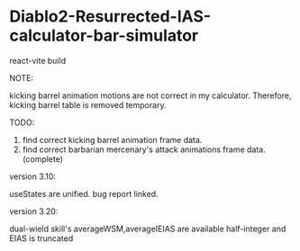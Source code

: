 # Diablo2-Resurrected-IAS-calculator-bar-simulator
react-vite build

NOTE: 

kicking barrel animation motions are not correct in my calculator.
Therefore, kicking barrel table is removed temporary.

TODO:

1. find correct kicking barrel animation frame data.
2. find correct barbarian mercenary's attack animations frame data. (complete)


version 3.10:

useStates are unified. bug report linked.

version 3.20:

dual-wield skill's averageWSM,averageIEIAS are available half-integer and EIAS is truncated